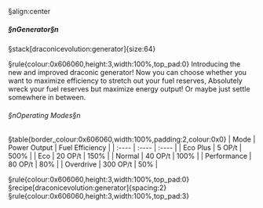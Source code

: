 §align:center
##### §nGenerator§n

§stack[draconicevolution:generator]{size:64}

§rule{colour:0x606060,height:3,width:100%,top_pad:0}
Introducing the new and improved draconic generator! Now you can choose whether you want to maximize efficiency to stretch out your fuel reserves, Absolutely wreck your fuel reserves but maximize energy output! Or maybe just settle somewhere in between. 

###### §nOperating Modes§n
§table{border_colour:0x606060,width:100%,padding:2,colour:0x0}
| Mode | Power Output | Fuel Efficiency |
| :---- | :---- | :---- |
| Eco Plus 		| 5 OP/t 	| 500%	|
| Eco 			| 20 OP/t 	| 150%	|
| Normal 		| 40 OP/t 	| 100%	|
| Performance	| 80 OP/t 	| 80% 	|
| Overdrive 	| 300 OP/t	| 50% 	|

§rule{colour:0x606060,height:3,width:100%,top_pad:0}
§recipe[draconicevolution:generator]{spacing:2}
§rule{colour:0x606060,height:3,width:100%,top_pad:3}
